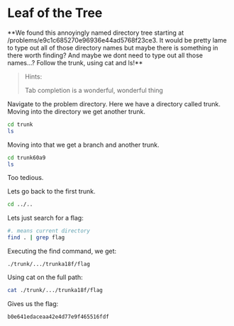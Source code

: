 <h1>Leaf of the Tree</h1>
**We found this annoyingly named directory tree starting at /problems/e9c1c685270e96936e44ad5768f23ce3. It would be pretty lame to type out all of those directory names but maybe there is something in there worth finding? And maybe we dont need to type out all those names...? Follow the trunk, using cat and ls!**

>Hints:
>
>Tab completion is a wonderful, wonderful thing

Navigate to the problem directory. Here we have a directory called trunk. Moving into the directory we get another trunk. 

```bash
cd trunk
ls
```

Moving into that we get a branch and another trunk.

```bash
cd trunk60a9
ls
```

Too tedious.

Lets go back to the first trunk.

```bash 
cd ../..
```

Lets just search for a flag:

```bash
#. means current directory
find . | grep flag
```

Executing the find command, we get:

```
./trunk/.../trunka18f/flag
```

Using cat on the full path:

```bash
cat ./trunk/.../trunka18f/flag
```

Gives us the flag:

```
b0e641edaceaa42e4d77e9f465516fdf
```
